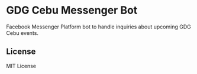 # GDG Cebu Messenger Bot

Facebook Messenger Platform bot to handle inquiries about upcoming GDG Cebu events.


## License

MIT License
